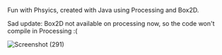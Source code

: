 Fun with Phsyics, created with Java using Processing and Box2D.

Sad update: Box2D not available on processing now, so the code won't compile in Processing :(

![Screenshot (291)](https://user-images.githubusercontent.com/116943667/224420989-e03555bb-f762-4214-8462-93d518bfc43b.png)
